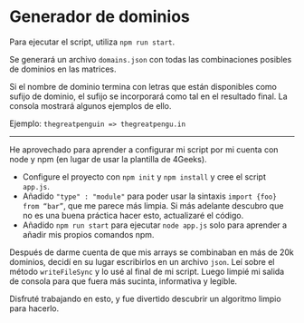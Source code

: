 # Generador de dominios
Para ejecutar el script, utiliza `npm run start`.

Se generará un archivo `domains.json` con todas las combinaciones posibles de dominios en las matrices.

Si el nombre de dominio termina con letras que están disponibles como sufijo de dominio, el sufijo se incorporará como tal en el resultado final. La consola mostrará algunos ejemplos de ello.

Ejemplo: `thegreatpenguin => thegreatpengu.in`

---

He aprovechado para aprender a configurar mi script por mi cuenta con node y npm (en lugar de usar la plantilla de 4Geeks).
- Configure el proyecto con `npm init` y `npm install` y cree el script `app.js`.
- Añadido `"type" : "module"` para poder usar la sintaxis `import {foo} from “bar”`, que me parece más limpia. Si más adelante descubro que no es una buena práctica hacer esto, actualizaré el código.
- Añadido `npm run start` para ejecutar `node app.js` solo para aprender a añadir mis propios comandos npm.

Después de darme cuenta de que mis arrays se combinaban en más de 20k dominios, decidí en su lugar escribirlos en un archivo `json`. Leí sobre el método `writeFileSync` y lo usé al final de mi script. Luego limpié mi salida de consola para que fuera más sucinta, informativa y legible. 

Disfruté trabajando en esto, y fue divertido descubrir un algoritmo limpio para hacerlo.
